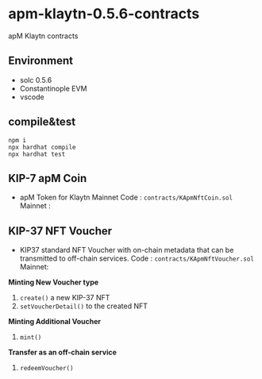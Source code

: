 # apm-klaytn-0.5.6-contracts
apM Klaytn contracts

## Environment
* solc 0.5.6
* Constantinople EVM
* vscode

## compile&test
```
npm i
npx hardhat compile
npx hardhat test
```

## KIP-7 apM Coin
* apM Token for Klaytn Mainnet
Code : `contracts/KApmNftCoin.sol`  
Mainnet :  


## KIP-37 NFT Voucher
* KIP37 standard NFT Voucher with on-chain metadata that can be transmitted to off-chain services.
Code : `contracts/KApmNftVoucher.sol`  
Mainnet:  


**Minting New Voucher type**
1. `create()` a new KIP-37 NFT
2. `setVoucherDetail()` to the created NFT

**Minting Additional Voucher**
1. `mint()`

**Transfer as an off-chain service**
1. `redeemVoucher()`

